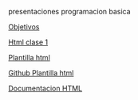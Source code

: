 presentaciones programacion basica

<a href="objetivos.html">Objetivos</a>

<a href="html.html">Html clase 1</a>


<a href="html-template.html">Plantilla html</a>

<a href="https://github.com/ejecutortecnico/ejecutortecnico.github.io/blob/main/html-template.html">Github Plantilla html</a>


<a href="https://developer.mozilla.org/es/docs/Web/HTML">Documentacion HTML</a>

